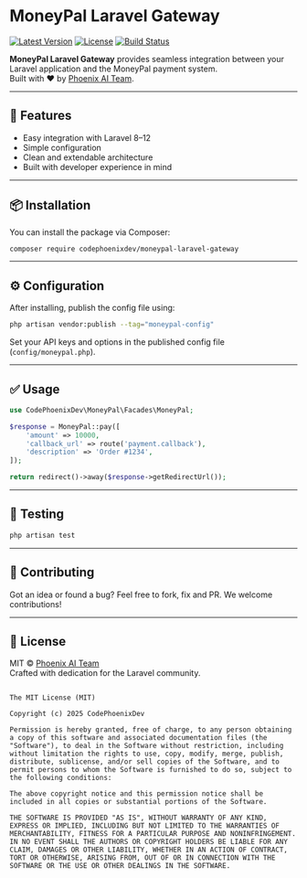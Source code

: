 # MoneyPal Laravel Gateway

[![Latest Version](https://img.shields.io/github/v/tag/CodePhoenixDev/moneypal-laravel-gateway?label=version)](https://github.com/CodePhoenixDev/moneypal-laravel-gateway/releases)
[![License](https://img.shields.io/github/license/CodePhoenixDev/moneypal-laravel-gateway)](LICENSE)
[![Build Status](https://img.shields.io/badge/build-passing-brightgreen)](https://github.com/CodePhoenixDev/moneypal-laravel-gateway)

**MoneyPal Laravel Gateway** provides seamless integration between your Laravel application and the MoneyPal payment system.  
Built with ❤️ by [Phoenix AI Team](https://github.com/orgs/PhoenixAITeam).

---

## 🚀 Features

- Easy integration with Laravel 8–12
- Simple configuration
- Clean and extendable architecture
- Built with developer experience in mind

---

## 📦 Installation

You can install the package via Composer:

```bash
composer require codephoenixdev/moneypal-laravel-gateway
```

---

## ⚙️ Configuration

After installing, publish the config file using:

```bash
php artisan vendor:publish --tag="moneypal-config"
```

Set your API keys and options in the published config file (`config/moneypal.php`).

---

## ✅ Usage

```php
use CodePhoenixDev\MoneyPal\Facades\MoneyPal;

$response = MoneyPal::pay([
    'amount' => 10000,
    'callback_url' => route('payment.callback'),
    'description' => 'Order #1234',
]);

return redirect()->away($response->getRedirectUrl());
```

---

## 🧪 Testing

```bash
php artisan test
```

---

## 🤝 Contributing

Got an idea or found a bug? Feel free to fork, fix and PR. We welcome contributions!

---

## 📜 License

MIT © [Phoenix AI Team](https://github.com/orgs/PhoenixAITeam)  
Crafted with dedication for the Laravel community.  
```

The MIT License (MIT)

Copyright (c) 2025 CodePhoenixDev

Permission is hereby granted, free of charge, to any person obtaining a copy of this software and associated documentation files (the "Software"), to deal in the Software without restriction, including without limitation the rights to use, copy, modify, merge, publish, distribute, sublicense, and/or sell copies of the Software, and to permit persons to whom the Software is furnished to do so, subject to the following conditions:

The above copyright notice and this permission notice shall be included in all copies or substantial portions of the Software.

THE SOFTWARE IS PROVIDED "AS IS", WITHOUT WARRANTY OF ANY KIND, EXPRESS OR IMPLIED, INCLUDING BUT NOT LIMITED TO THE WARRANTIES OF MERCHANTABILITY, FITNESS FOR A PARTICULAR PURPOSE AND NONINFRINGEMENT. IN NO EVENT SHALL THE AUTHORS OR COPYRIGHT HOLDERS BE LIABLE FOR ANY CLAIM, DAMAGES OR OTHER LIABILITY, WHETHER IN AN ACTION OF CONTRACT, TORT OR OTHERWISE, ARISING FROM, OUT OF OR IN CONNECTION WITH THE SOFTWARE OR THE USE OR OTHER DEALINGS IN THE SOFTWARE.
